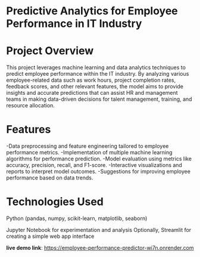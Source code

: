 # Predictive Analytics for Employee Performance in IT Industry

# Project Overview
This project leverages machine learning and data analytics techniques to predict employee performance within the IT industry. By analyzing various employee-related data such as work hours, project completion rates, feedback scores, and other relevant features, the model aims to provide insights and accurate predictions that can assist HR and management teams in making data-driven decisions for talent management, training, and resource allocation.
# Features
-Data preprocessing and feature engineering tailored to employee performance metrics.
-Implementation of multiple machine learning algorithms for performance prediction.
-Model evaluation using metrics like accuracy, precision, recall, and F1-score.
-Interactive visualizations and reports to interpret model outcomes.
-Suggestions for improving employee performance based on data trends.

# Technologies Used
Python (pandas, numpy, scikit-learn, matplotlib, seaborn)

Jupyter Notebook for experimentation and analysis
Optionally, Streamlit for creating a simple web app interface

**live demo link**: https://employee-performance-predictor-wi7n.onrender.com







